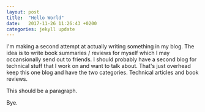 ```yaml
---
layout: post
title:  "Hello World"
date:   2017-11-26 11:26:43 +0200
categories: jekyll update
---
```

I'm making a second attempt at actually writing something in my blog. The idea is to write book summaries / reviews for myself which I may occansionally send out to friends. I should probably have a second blog for technical stuff that I work on and want to talk about. That's just overhead
keep this one blog and have the two categories. Technical articles and book reviews.

This should be a paragraph.

Bye.
